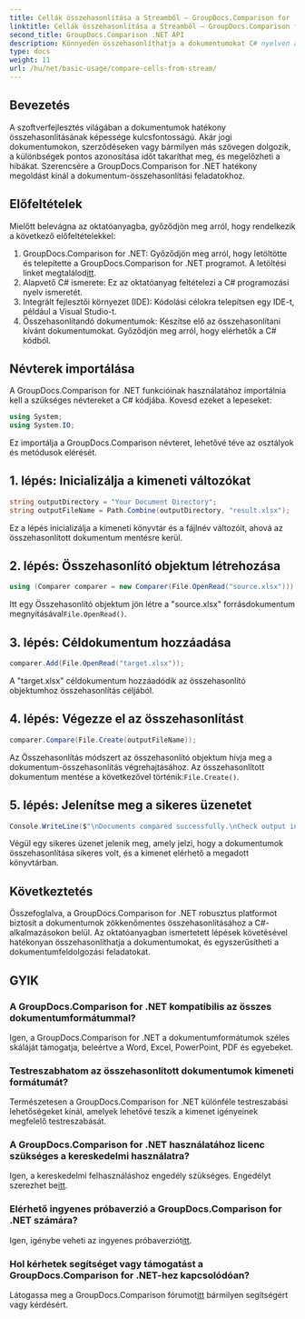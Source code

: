 ```yaml
---
title: Cellák összehasonlítása a Streamből – GroupDocs.Comparison for .NET
linktitle: Cellák összehasonlítása a Streamből – GroupDocs.Comparison for .NET
second_title: GroupDocs.Comparison .NET API
description: Könnyedén összehasonlíthatja a dokumentumokat C# nyelven a GroupDocs.Comparison for .NET segítségével. Egyszerűsítse dokumentumfeldolgozási feladatait.
type: docs
weight: 11
url: /hu/net/basic-usage/compare-cells-from-stream/
---
```

## Bevezetés
A szoftverfejlesztés világában a dokumentumok hatékony összehasonlításának képessége kulcsfontosságú. Akár jogi dokumentumokon, szerződéseken vagy bármilyen más szövegen dolgozik, a különbségek pontos azonosítása időt takaríthat meg, és megelőzheti a hibákat. Szerencsére a GroupDocs.Comparison for .NET hatékony megoldást kínál a dokumentum-összehasonlítási feladatokhoz.
## Előfeltételek
Mielőtt belevágna az oktatóanyagba, győződjön meg arról, hogy rendelkezik a következő előfeltételekkel:
1.  GroupDocs.Comparison for .NET: Győződjön meg arról, hogy letöltötte és telepítette a GroupDocs.Comparison for .NET programot. A letöltési linket megtalálod[itt](https://releases.groupdocs.com/comparison/net/).
2. Alapvető C# ismerete: Ez az oktatóanyag feltételezi a C# programozási nyelv ismeretét.
3. Integrált fejlesztői környezet (IDE): Kódolási célokra telepítsen egy IDE-t, például a Visual Studio-t.
4. Összehasonlítandó dokumentumok: Készítse elő az összehasonlítani kívánt dokumentumokat. Győződjön meg arról, hogy elérhetők a C# kódból.

## Névterek importálása
A GroupDocs.Comparison for .NET funkcióinak használatához importálnia kell a szükséges névtereket a C# kódjába. Kovesd ezeket a lepeseket:

```csharp
using System;
using System.IO;
```
Ez importálja a GroupDocs.Comparison névteret, lehetővé téve az osztályok és metódusok elérését.

## 1. lépés: Inicializálja a kimeneti változókat
```csharp
string outputDirectory = "Your Document Directory";
string outputFileName = Path.Combine(outputDirectory, "result.xlsx");
```
Ez a lépés inicializálja a kimeneti könyvtár és a fájlnév változóit, ahová az összehasonlított dokumentum mentésre kerül.
## 2. lépés: Összehasonlító objektum létrehozása
```csharp
using (Comparer comparer = new Comparer(File.OpenRead("source.xlsx")))
```
 Itt egy Összehasonlító objektum jön létre a "source.xlsx" forrásdokumentum megnyitásával`File.OpenRead()`.
## 3. lépés: Céldokumentum hozzáadása
```csharp
comparer.Add(File.OpenRead("target.xlsx"));
```
A "target.xlsx" céldokumentum hozzáadódik az összehasonlító objektumhoz összehasonlítás céljából.
## 4. lépés: Végezze el az összehasonlítást
```csharp
comparer.Compare(File.Create(outputFileName));
```
 Az Összehasonlítás módszert az összehasonlító objektum hívja meg a dokumentum-összehasonlítás végrehajtásához. Az összehasonlított dokumentum mentése a következővel történik:`File.Create()`.
## 5. lépés: Jelenítse meg a sikeres üzenetet
```csharp
Console.WriteLine($"\nDocuments compared successfully.\nCheck output in {outputDirectory}.");
```
Végül egy sikeres üzenet jelenik meg, amely jelzi, hogy a dokumentumok összehasonlítása sikeres volt, és a kimenet elérhető a megadott könyvtárban.

## Következtetés
Összefoglalva, a GroupDocs.Comparison for .NET robusztus platformot biztosít a dokumentumok zökkenőmentes összehasonlításához a C#-alkalmazásokon belül. Az oktatóanyagban ismertetett lépések követésével hatékonyan összehasonlíthatja a dokumentumokat, és egyszerűsítheti a dokumentumfeldolgozási feladatokat.
## GYIK
### A GroupDocs.Comparison for .NET kompatibilis az összes dokumentumformátummal?
Igen, a GroupDocs.Comparison for .NET a dokumentumformátumok széles skáláját támogatja, beleértve a Word, Excel, PowerPoint, PDF és egyebeket.
### Testreszabhatom az összehasonlított dokumentumok kimeneti formátumát?
Természetesen a GroupDocs.Comparison for .NET különféle testreszabási lehetőségeket kínál, amelyek lehetővé teszik a kimenet igényeinek megfelelő testreszabását.
### A GroupDocs.Comparison for .NET használatához licenc szükséges a kereskedelmi használatra?
 Igen, a kereskedelmi felhasználáshoz engedély szükséges. Engedélyt szerezhet be[itt](https://purchase.groupdocs.com/buy).
### Elérhető ingyenes próbaverzió a GroupDocs.Comparison for .NET számára?
 Igen, igénybe veheti az ingyenes próbaverziót[itt](https://releases.groupdocs.com/).
### Hol kérhetek segítséget vagy támogatást a GroupDocs.Comparison for .NET-hez kapcsolódóan?
 Látogassa meg a GroupDocs.Comparison fórumot[itt](https://forum.groupdocs.com/c/comparison/12) bármilyen segítségért vagy kérdésért.